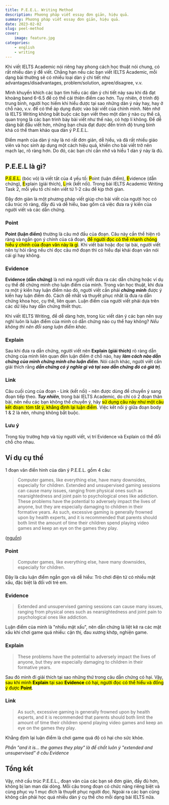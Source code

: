 ```yaml
---
title: P.E.E.L. Writing Method
description: Phương pháp viết essay đơn giản, hiệu quả.
summary: Phương pháp viết essay đơn giản, hiệu quả.
date: 2023-02-02
slug: peel-method
cover:
    image: feature.jpg
categories:
    - english
    - writing
---
```


Khi viết IELTS Academic nói riêng hay phong cách học thuật nói chung, có rất nhiều dàn ý để viết. Chẳng hạn nếu các bạn viết IELTS Academic, mỗi dạng bài thường sẽ có nhiều loại dàn ý chi tiết như advantages/disadvantages, problem/solution, agree/disagree, v.v.

Mình khuyến khích các bạn tìm hiểu các dàn ý chi tiết này sau khi đã đạt khoảng band 6-6.5 để có thể cải thiện điểm cao hơn. Tuy nhiên, ở trình độ trung bình, người học hiếm khi hiểu được tại sao những dàn ý này hay, hay ở chỗ nào, v.v. để có thể áp dụng được vào bài viết của chính mình. Nên nhớ là IELTS Writing không bắt buộc các bạn viết theo một dàn ý nào cụ thể cả, quan trọng là các bạn trình bày bài viết như thế nào, có hợp lí không. Để dễ dàng bắt đầu viết hơn, những bạn chưa đạt được đến trình độ trung bình khá có thể tham khảo qua dàn ý P.E.E.L.

Điểm mạnh của dàn ý này là nó rất đơn giản, dễ hiểu, và đã rất nhiều giáo viên và học sinh áp dụng một cách hiệu quả, khiến cho bài viết trở nên mạch lạc, rõ ràng hơn. Do đó, các bạn chỉ cần nhớ và hiểu 1 dàn ý này là đủ.

## P.E.E.L là gì?

<mark>P.E.E.L.</mark> (bóc vỏ) là viết tắt của 4 yếu tố: <mark>P</mark>oint (luận điểm), <mark>E</mark>vidence (dẫn chứng), <mark>E</mark>xplain (giải thích), <mark>L</mark>ink (kết nối). Trong bài IELTS Academic Writing Task 2, mỗi yếu tố chỉ nên viết từ 1-2 câu để kịp thời gian.

Đây đơn giản là một phương pháp viết giúp cho bài viết của người học có cấu trúc rõ ràng, đầy đủ và dễ hiểu, bao gồm cả việc đưa ra ý kiến của người viết và các dẫn chứng.

### Point

**Point (luận điểm)** thường là câu mở đầu của đoạn. Câu này cần thể hiện rõ ràng và ngắn gọn ý chính của cả đoạn, <mark>để người đọc có thể nhanh chóng hiểu ý chính của đoạn văn này là gì</mark>. Khi viết bài hoặc đọc lại bài, người viết nên tự hỏi rằng nếu chỉ đọc câu mở đoạn thì có hiểu đại khái đoạn văn nói cái gì hay không.

### Evidence

**Evidence (dẫn chứng)** là nơi mà người viết đưa ra các dẫn chứng hoặc ví dụ cụ thể để chứng minh cho luận điểm của mình. Trong văn học thuật, khi đưa ra một ý kiến hay luận điểm nào đó, người viết cần phải ***chứng minh*** được ý kiến hay luận điểm đó. Cách dễ nhất và thuyết phục nhất là đưa ra dẫn chứng khoa học, cụ thể, liên quan. Luận điểm của người viết phải dựa trên các dữ liệu hay dẫn chứng thiết thực. 

Khi viết IELTS Writing, để dễ dàng hơn, trong lúc viết dàn ý các bạn nên suy nghĩ luôn là luận điểm của mình có dẫn chứng nào cụ thể hay không? *Nếu không thì nên đổi sang luận điểm khác.*

### Explain

Sau khi đưa ra dẫn chứng, người viết nên **Explain (giải thích)** rõ ràng dẫn chứng của mình liên quan đến luận điểm ở chỗ nào, hay ***làm cách nào dẫn chứng của mình chứng minh cho luận điểm***. Nói cách khác, người viết cần giải thích rằng ***dẫn chứng có ý nghĩa gì và tại sao dẫn chứng đó có giá trị***.

### Link

Câu cuối cùng của đoạn - Link (kết nối) - nên được dùng để chuyển ý sang đoạn tiếp theo. ***Tuy nhiên***, trong bài IELTS Academic, do chỉ có 2 đoạn thân bài, nên nếu các bạn không thể chuyển ý, hãy <mark>sử dụng câu này như một câu kết đoạn: tóm tắt ý, khẳng định lại luận điểm</mark>. Việc kết nối ý giữa đoạn body 1 & 2 là nên, nhưng không bắt buộc.

### Lưu ý

Trong tùy trường hợp và tùy người viết, vị trí Evidence và Explain có thể đổi chỗ cho nhau.

## Ví dụ cụ thể

1 đoạn văn điển hình của dàn ý P.E.E.L. gồm 4 câu: 

> Computer games, like everything else, have many downsides, especially for children. Extended and unsupervised gaming sessions can cause many issues, ranging from physical ones such as nearsightedness and joint pain to psychological ones like addiction. These problems have the potential to adversely impact the lives of anyone, but they are especially damaging to children in their formative years. As such, excessive gaming is generally frowned upon by health experts, and it is recommended that parents should both limit the amount of time their children spend playing video games and keep an eye on the games they play.

([nguồn](https://neolingo.net/posts/sample-essays/sample-essay-computer-games/))

### Point

> Computer games, like everything else, have many downsides, especially for children.

Đây là câu luận điểm ngắn gọn và dễ hiểu: Trò chơi điện tử có nhiều mặt xấu, đặc biệt là đối với trẻ em.

### Evidence

> Extended and unsupervised gaming sessions can cause many issues, ranging from physical ones such as nearsightedness and joint pain to psychological ones like addiction.

Luận điểm của mình là "nhiều mặt xấu", nên dẫn chứng là liệt kê ra các mặt xấu khi chơi game quá nhiều: cận thị, đau xương khớp, nghiện game.

### Explain

> These problems have the potential to adversely impact the lives of anyone, but they are especially damaging to children in their formative years.

Sau đó mình đi giải thích tại sao những thứ trong câu dẫn chứng có hại. Vậy, <mark>sau khi mình <b>Explain</b> tại sao <b>Evidence</b> có hại, người đọc có thể hiểu và đồng ý được <b>Point</b></mark>.

### Link

> As such, excessive gaming is generally frowned upon by health experts, and it is recommended that parents should both limit the amount of time their children spend playing video games and keep an eye on the games they play.

Khẳng định lại luận điểm là chơi game quá độ có hại cho sức khỏe.

*Phần "and it is... the games they play" là để chốt luôn ý "extended and unsupervised" ở câu Evidence*

## Tổng kết

Vậy, nhờ cấu trúc P.E.E.L., đoạn văn của các bạn sẽ đơn giản, đầy đủ hơn, không bị lan man dài dòng. Mỗi câu trong đoạn có chức năng riêng biệt và cùng phục vụ 1 mục đích là thuyết phục người đọc. Ngoài ra các bạn cũng không cần phải học quá nhiều dàn ý cụ thể cho mỗi dạng bài IELTS nữa.